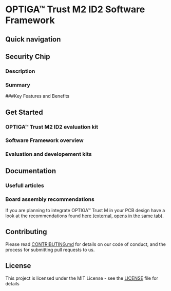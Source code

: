 # OPTIGA&trade; Trust M2 ID2 Software Framework

## Quick navigation

## Security Chip

### Description

### Summary

###Key Features and Benefits

## Get Started

### OPTIGA™ Trust M2 ID2 evaluation kit

### Software Framework overview

### Evaluation and developement kits

## Documentation

### Usefull articles

### Board assembly recommendations

If you are planning to integrate OPTIGA™ Trust M in your PCB design have a look at the recommendations found [here (external, opens in the same tab)](https://www.infineon.com/dgdl/Infineon-Recommendations_for_Board_Assembly_xQFN-P-v01_00-EN.pdf?fileId=5546d462580663ef015806ab383a05bf).

## <a name="contributing"></a>Contributing

Please read [CONTRIBUTING.md](CONTRIBUTING.md) for details on our code of conduct, and the process for submitting pull requests to us.

## <a name="license"></a>License
This project is licensed under the MIT License - see the [LICENSE](LICENSE) file for details

